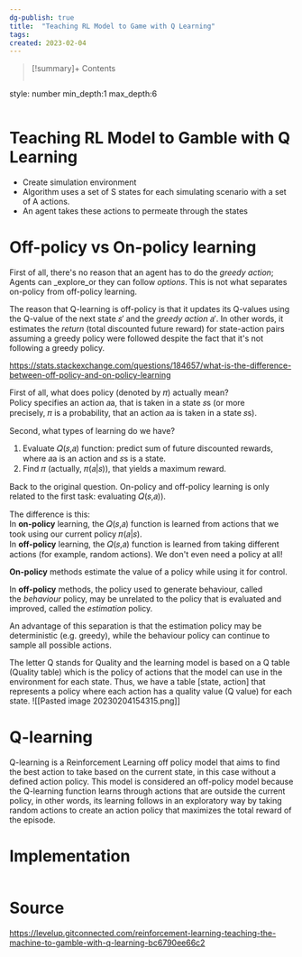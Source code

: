 ```yaml
---
dg-publish: true
title:  "Teaching RL Model to Game with Q Learning"
tags:
created: 2023-02-04
---
```


>[!summary]+ Contents
>```toc
style: number
min_depth:1
max_depth:6 
>```


# Teaching RL Model to Gamble with Q Learning
- Create simulation environment
- Algorithm uses a set of S states for each simulating scenario with a set of A actions.
- An agent takes these actions to permeate through the states

# Off-policy vs On-policy learning
First of all, there's no reason that an agent has to do the _greedy action_; Agents can _explore_or they can follow _options_. This is not what separates on-policy from off-policy learning.

The reason that Q-learning is off-policy is that it updates its Q-values using the Q-value of the next state 𝑠′ and the _greedy action_ 𝑎′. In other words, it estimates the _return_ (total discounted future reward) for state-action pairs assuming a greedy policy were followed despite the fact that it's not following a greedy policy.


https://stats.stackexchange.com/questions/184657/what-is-the-difference-between-off-policy-and-on-policy-learning

First of all, what does policy (denoted by 𝜋) actually mean?  
Policy specifies an action 𝑎a, that is taken in a state 𝑠s (or more precisely, 𝜋 is a probability, that an action 𝑎a is taken in a state 𝑠s).

Second, what types of learning do we have?

1.  Evaluate 𝑄(𝑠,𝑎) function: predict sum of future discounted rewards, where 𝑎a is an action and 𝑠s is a state.
2.  Find 𝜋 (actually, 𝜋(𝑎|𝑠)), that yields a maximum reward.

Back to the original question. On-policy and off-policy learning is only related to the first task: evaluating 𝑄(𝑠,𝑎)).

The difference is this:  
In **on-policy** learning, the 𝑄(𝑠,𝑎) function is learned from actions that we took using our current policy 𝜋(𝑎|𝑠).  
In **off-policy** learning, the 𝑄(𝑠,𝑎) function is learned from taking different actions (for example, random actions). We don't even need a policy at all!

**On-policy** methods estimate the value of a policy while using it for control. 

In **off-policy** methods, the policy used to generate behaviour, called the _behaviour_ policy, may be unrelated to the policy that is evaluated and improved, called the _estimation_ policy. 

An advantage of this separation is that the estimation policy may be deterministic (e.g. greedy), while the behaviour policy can continue to sample all possible actions.

The letter Q stands for Quality and the learning model is based on a Q table (Quality table) which is the policy of actions that the model can use in the environment for each state. Thus, we have a table [state, action] that represents a policy where each action has a quality value (Q value) for each state.
![[Pasted image 20230204154315.png]]

# Q-learning
Q-learning is a Reinforcement Learning off policy model that aims to find the best action to take based on the current state, in this case without a defined action policy. This model is considered an off-policy model because the Q-learning function learns through actions that are outside the current policy, in other words, its learning follows in an exploratory way by taking random actions to create an action policy that maximizes the total reward of the episode.
# Implementation

```python

```



# Source
https://levelup.gitconnected.com/reinforcement-learning-teaching-the-machine-to-gamble-with-q-learning-bc6790ee66c2
